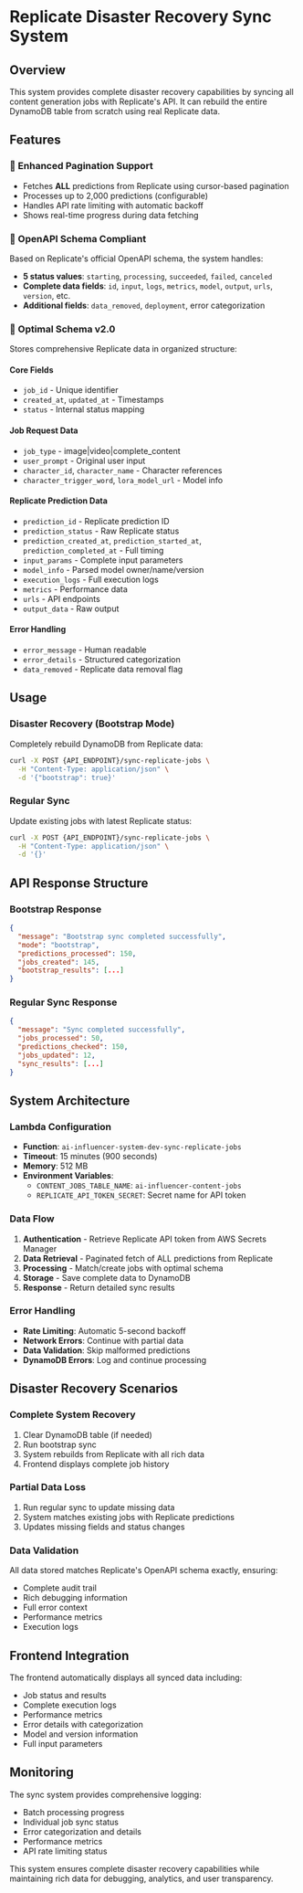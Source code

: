 # Replicate Disaster Recovery Sync System

## Overview
This system provides complete disaster recovery capabilities by syncing all content generation jobs with Replicate's API. It can rebuild the entire DynamoDB table from scratch using real Replicate data.

## Features

### 🚀 Enhanced Pagination Support
- Fetches **ALL** predictions from Replicate using cursor-based pagination
- Processes up to 2,000 predictions (configurable)
- Handles API rate limiting with automatic backoff
- Shows real-time progress during data fetching

### 🎯 OpenAPI Schema Compliant
Based on Replicate's official OpenAPI schema, the system handles:
- **5 status values**: `starting`, `processing`, `succeeded`, `failed`, `canceled`
- **Complete data fields**: `id`, `input`, `logs`, `metrics`, `model`, `output`, `urls`, `version`, etc.
- **Additional fields**: `data_removed`, `deployment`, error categorization

### 💾 Optimal Schema v2.0
Stores comprehensive Replicate data in organized structure:

#### Core Fields
- `job_id` - Unique identifier
- `created_at`, `updated_at` - Timestamps
- `status` - Internal status mapping

#### Job Request Data
- `job_type` - image|video|complete_content
- `user_prompt` - Original user input
- `character_id`, `character_name` - Character references
- `character_trigger_word`, `lora_model_url` - Model info

#### Replicate Prediction Data
- `prediction_id` - Replicate prediction ID
- `prediction_status` - Raw Replicate status
- `prediction_created_at`, `prediction_started_at`, `prediction_completed_at` - Full timing
- `input_params` - Complete input parameters
- `model_info` - Parsed model owner/name/version
- `execution_logs` - Full execution logs
- `metrics` - Performance data
- `urls` - API endpoints
- `output_data` - Raw output

#### Error Handling
- `error_message` - Human readable
- `error_details` - Structured categorization
- `data_removed` - Replicate data removal flag

## Usage

### Disaster Recovery (Bootstrap Mode)
Completely rebuild DynamoDB from Replicate data:

```bash
curl -X POST {API_ENDPOINT}/sync-replicate-jobs \
  -H "Content-Type: application/json" \
  -d '{"bootstrap": true}'
```

### Regular Sync
Update existing jobs with latest Replicate status:

```bash
curl -X POST {API_ENDPOINT}/sync-replicate-jobs \
  -H "Content-Type: application/json" \
  -d '{}'
```

## API Response Structure

### Bootstrap Response
```json
{
  "message": "Bootstrap sync completed successfully",
  "mode": "bootstrap", 
  "predictions_processed": 150,
  "jobs_created": 145,
  "bootstrap_results": [...]
}
```

### Regular Sync Response
```json
{
  "message": "Sync completed successfully",
  "jobs_processed": 50,
  "predictions_checked": 150,
  "jobs_updated": 12,
  "sync_results": [...]
}
```

## System Architecture

### Lambda Configuration
- **Function**: `ai-influencer-system-dev-sync-replicate-jobs`
- **Timeout**: 15 minutes (900 seconds)
- **Memory**: 512 MB
- **Environment Variables**:
  - `CONTENT_JOBS_TABLE_NAME`: `ai-influencer-content-jobs`
  - `REPLICATE_API_TOKEN_SECRET`: Secret name for API token

### Data Flow
1. **Authentication** - Retrieve Replicate API token from AWS Secrets Manager
2. **Data Retrieval** - Paginated fetch of ALL predictions from Replicate
3. **Processing** - Match/create jobs with optimal schema
4. **Storage** - Save complete data to DynamoDB
5. **Response** - Return detailed sync results

### Error Handling
- **Rate Limiting**: Automatic 5-second backoff
- **Network Errors**: Continue with partial data
- **Data Validation**: Skip malformed predictions
- **DynamoDB Errors**: Log and continue processing

## Disaster Recovery Scenarios

### Complete System Recovery
1. Clear DynamoDB table (if needed)
2. Run bootstrap sync
3. System rebuilds from Replicate with all rich data
4. Frontend displays complete job history

### Partial Data Loss
1. Run regular sync to update missing data
2. System matches existing jobs with Replicate predictions
3. Updates missing fields and status changes

### Data Validation
All data stored matches Replicate's OpenAPI schema exactly, ensuring:
- Complete audit trail
- Rich debugging information
- Full error context
- Performance metrics
- Execution logs

## Frontend Integration
The frontend automatically displays all synced data including:
- Job status and results
- Complete execution logs
- Performance metrics
- Error details with categorization
- Model and version information
- Full input parameters

## Monitoring
The sync system provides comprehensive logging:
- Batch processing progress
- Individual job sync status
- Error categorization and details
- Performance metrics
- API rate limiting status

This system ensures complete disaster recovery capabilities while maintaining rich data for debugging, analytics, and user transparency.
